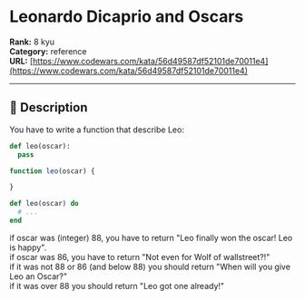 # Leonardo Dicaprio and Oscars

**Rank:** 8 kyu  
**Category:** reference  
**URL:** [https://www.codewars.com/kata/56d49587df52101de70011e4](https://www.codewars.com/kata/56d49587df52101de70011e4)

---

## 📝 Description

You have to write a function that describe Leo:
```python
def leo(oscar):
  pass
```
```javascript
function leo(oscar) {

}
```
```elixir
def leo(oscar) do
  # ...
end
```

if oscar was (integer) 88, you have to return "Leo finally won the oscar! Leo is happy".</br>
if oscar was 86, you have to return "Not even for Wolf of wallstreet?!"</br>
if it was not 88 or 86 (and below 88) you should return "When will you give Leo an Oscar?"</br>
if it was over 88 you should return "Leo got one already!"

